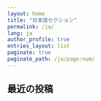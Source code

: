 ```yaml
---
layout: home
title: "日本語セクション"
permalink: /ja/
lang: ja
author_profile: true
entries_layout: list
paginate: true
paginate_path: /ja/page:num/
---
```


## 最近の投稿
